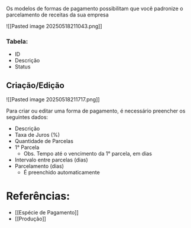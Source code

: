 Os modelos de formas de pagamento possibilitam que você padronize o parcelamento de receitas da sua empresa

![[Pasted image 20250518211043.png]]

### Tabela:
- ID
- Descrição
- Status


## Criação/Edição
![[Pasted image 20250518211717.png]]

Para criar ou editar uma forma de pagamento, é necessário preencher os seguintes dados:
- Descrição
- Taxa de Juros (%)
- Quantidade de Parcelas
- 1° Parcela
	- Obs. Tempo até o vencimento da 1° parcela, em dias
- Intervalo entre parcelas (dias)
- Parcelamento (dias)
	- É preenchido automaticamente

# Referências:
- [[Espécie de Pagamento]]
- [[Produção]]

